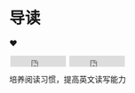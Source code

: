 # 导读

:heart:
<iframe
style="margin-left: 2px; margin-bottom:-5px;"
frameborder="0" scrolling="0" width="100px" height="20px"
src="https://img.shields.io/github/stars/jgsrty/jgsrty.github.io?style=social" >
</iframe>
<iframe
style="margin-left: 2px; margin-bottom:-5px;"
frameborder="0" scrolling="0" width="100px" height="20px"
src="https://img.shields.io/github/forks/jgsrty/jgsrty.github.io?style=social" >
</iframe>

培养阅读习惯，提高英文读写能力